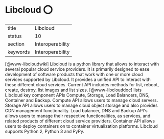 # Libcloud :o:


|          |                  |
| -------- | ---------------- |
| title    | Libcloud         | 
| status   | 10               |
| section  | Interoperability |
| keywords | Interoperability |



[@www-libcloudwiki] Libcloud is a python library that allows to
interact with several popular cloud service providers. It is primarily
designed to ease development of software products that work with one
or more cloud services supported by Libcloud. It provides a unified
API to interact with these different cloud services. Current API
includes methods for list, reboot, create, destroy, list images and
list sizes. [@www-libclouddoc] lists Libcloud key component APIs
Compute, Storage, Load Balancers, DNS, Container and Backup. Compute
API allows users to manage cloud servers. Storage API allows users to
manage cloud object storage and also provides CDN management
functionality. Load balancer, DNS and Backup API's allows users to
manage their respective functionalities, as services, and related
products of different cloud service providers. Container API allows
users to deploy containers on to container virtualization
platforms. Libcloud supports Python 2, Python 3 and PyPy.


     
